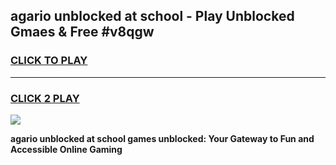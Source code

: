 
## agario unblocked at school - Play Unblocked Gmaes & Free #v8qgw
<h3>
<a href="https://news.freeplayer.one?title=agario_unblocked_at_school&ref=27F">CLICK TO PLAY</a></h3>
<hr>

<h3>
<a href="https://news.freeplayer.one?title=agario_unblocked_at_school&ref=27F">CLICK 2 PLAY</a>
  
</h3>

<a href="https://news.freeplayer.one?title=agario_unblocked_at_school&ref=27F/"><img src="https://clearcache.store/games.png"></a>


**agario unblocked at school games unblocked: Your Gateway to Fun and Accessible Online Gaming**
